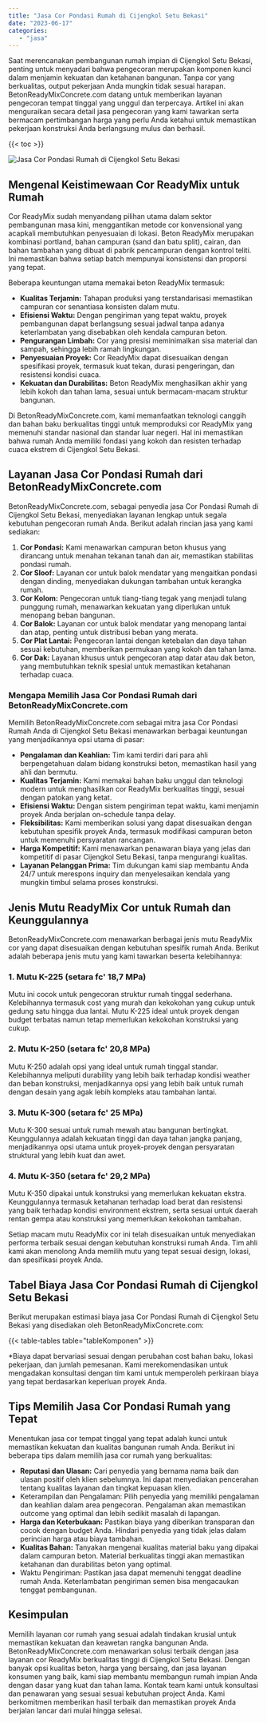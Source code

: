 ```yaml
---
title: "Jasa Cor Pondasi Rumah di Cijengkol Setu Bekasi"
date: "2023-06-17"
categories: 
   - "jasa"
---
```


Saat merencanakan pembangunan rumah impian di Cijengkol Setu Bekasi, penting untuk menyadari bahwa pengecoran merupakan komponen kunci dalam menjamin kekuatan dan ketahanan bangunan. Tanpa cor yang berkualitas, output pekerjaan Anda mungkin tidak sesuai harapan. BetonReadyMixConcrete.com datang untuk memberikan layanan pengecoran tempat tinggal yang unggul dan terpercaya. Artikel ini akan menguraikan secara detail jasa pengecoran yang kami tawarkan serta bermacam pertimbangan harga yang perlu Anda ketahui untuk memastikan pekerjaan konstruksi Anda berlangsung mulus dan berhasil.

{{< toc >}}

![Jasa Cor Pondasi Rumah di Cijengkol Setu Bekasi](https://betoncor8.github.io/cor/harga-beton-readymix-concrete%20(13).png)

## Mengenal Keistimewaan Cor ReadyMix untuk Rumah

Cor ReadyMix sudah menyandang pilihan utama dalam sektor pembangunan masa kini, menggantikan metode cor konvensional yang acapkali membutuhkan penyesuaian di lokasi. Beton ReadyMix merupakan kombinasi portland, bahan campuran (sand dan batu split), cairan, dan bahan tambahan yang dibuat di pabrik pencampuran dengan kontrol teliti. Ini memastikan bahwa setiap batch mempunyai konsistensi dan proporsi yang tepat.

Beberapa keuntungan utama memakai beton ReadyMix termasuk:

- **Kualitas Terjamin:** Tahapan produksi yang terstandarisasi memastikan campuran cor senantiasa konsisten dalam mutu.
- **Efisiensi Waktu:** Dengan pengiriman yang tepat waktu, proyek pembangunan dapat berlangsung sesuai jadwal tanpa adanya keterlambatan yang disebabkan oleh kendala campuran beton.
- **Pengurangan Limbah:** Cor yang presisi meminimalkan sisa material dan sampah, sehingga lebih ramah lingkungan.
- **Penyesuaian Proyek:** Cor ReadyMix dapat disesuaikan dengan spesifikasi proyek, termasuk kuat tekan, durasi pengeringan, dan resistensi kondisi cuaca.
- **Kekuatan dan Durabilitas:** Beton ReadyMix menghasilkan akhir yang lebih kokoh dan tahan lama, sesuai untuk bermacam-macam struktur bangunan.

Di BetonReadyMixConcrete.com, kami memanfaatkan teknologi canggih dan bahan baku berkualitas tinggi untuk memproduksi cor ReadyMix yang memenuhi standar nasional dan standar luar negeri. Hal ini memastikan bahwa rumah Anda memiliki fondasi yang kokoh dan resisten terhadap cuaca ekstrem di Cijengkol Setu Bekasi.

## Layanan Jasa Cor Pondasi Rumah dari BetonReadyMixConcrete.com

BetonReadyMixConcrete.com, sebagai penyedia jasa Cor Pondasi Rumah di Cijengkol Setu Bekasi, menyediakan layanan lengkap untuk segala kebutuhan pengecoran rumah Anda. Berikut adalah rincian jasa yang kami sediakan:

1. **Cor Pondasi:** Kami menawarkan campuran beton khusus yang dirancang untuk menahan tekanan tanah dan air, memastikan stabilitas pondasi rumah.
2. **Cor Sloof:** Layanan cor untuk balok mendatar yang mengaitkan pondasi dengan dinding, menyediakan dukungan tambahan untuk kerangka rumah.
3. **Cor Kolom:** Pengecoran untuk tiang-tiang tegak yang menjadi tulang punggung rumah, menawarkan kekuatan yang diperlukan untuk menopang beban bangunan.
4. **Cor Balok:** Layanan cor untuk balok mendatar yang menopang lantai dan atap, penting untuk distribusi beban yang merata.
5. **Cor Plat Lantai:** Pengecoran lantai dengan ketebalan dan daya tahan sesuai kebutuhan, memberikan permukaan yang kokoh dan tahan lama.
6. **Cor Dak:** Layanan khusus untuk pengecoran atap datar atau dak beton, yang membutuhkan teknik spesial untuk memastikan ketahanan terhadap cuaca.

### Mengapa Memilih Jasa Cor Pondasi Rumah dari BetonReadyMixConcrete.com

Memilih BetonReadyMixConcrete.com sebagai mitra jasa Cor Pondasi Rumah Anda di Cijengkol Setu Bekasi menawarkan berbagai keuntungan yang menjadikannya opsi utama di pasar:

- **Pengalaman dan Keahlian:** Tim kami terdiri dari para ahli berpengetahuan dalam bidang konstruksi beton, memastikan hasil yang ahli dan bermutu.
- **Kualitas Terjamin:** Kami memakai bahan baku unggul dan teknologi modern untuk menghasilkan cor ReadyMix berkualitas tinggi, sesuai dengan patokan yang ketat.
- **Efisiensi Waktu:** Dengan sistem pengiriman tepat waktu, kami menjamin proyek Anda berjalan on-schedule tanpa delay.
- **Fleksibilitas:** Kami memberikan solusi yang dapat disesuaikan dengan kebutuhan spesifik proyek Anda, termasuk modifikasi campuran beton untuk memenuhi persyaratan rancangan.
- **Harga Kompetitif:** Kami menawarkan penawaran biaya yang jelas dan kompetitif di pasar Cijengkol Setu Bekasi, tanpa mengurangi kualitas.
- **Layanan Pelanggan Prima:** Tim dukungan kami siap membantu Anda 24/7 untuk merespons inquiry dan menyelesaikan kendala yang mungkin timbul selama proses konstruksi.

## Jenis Mutu ReadyMix Cor untuk Rumah dan Keunggulannya

BetonReadyMixConcrete.com menawarkan berbagai jenis mutu ReadyMix cor yang dapat disesuaikan dengan kebutuhan spesifik rumah Anda. Berikut adalah beberapa jenis mutu yang kami tawarkan beserta kelebihannya:

### 1\. Mutu K-225 (setara fc' 18,7 MPa)

Mutu ini cocok untuk pengecoran struktur rumah tinggal sederhana. Kelebihannya termasuk cost yang murah dan kekokohan yang cukup untuk gedung satu hingga dua lantai. Mutu K-225 ideal untuk proyek dengan budget terbatas namun tetap memerlukan kekokohan konstruksi yang cukup.

### 2\. Mutu K-250 (setara fc' 20,8 MPa)

Mutu K-250 adalah opsi yang ideal untuk rumah tinggal standar. Kelebihannya meliputi durability yang lebih baik terhadap kondisi weather dan beban konstruksi, menjadikannya opsi yang lebih baik untuk rumah dengan desain yang agak lebih kompleks atau tambahan lantai.

### 3\. Mutu K-300 (setara fc' 25 MPa)

Mutu K-300 sesuai untuk rumah mewah atau bangunan bertingkat. Keunggulannya adalah kekuatan tinggi dan daya tahan jangka panjang, menjadikannya opsi utama untuk proyek-proyek dengan persyaratan struktural yang lebih kuat dan awet.

### 4\. Mutu K-350 (setara fc' 29,2 MPa)

Mutu K-350 dipakai untuk konstruksi yang memerlukan kekuatan ekstra. Keunggulannya termasuk ketahanan terhadap load berat dan resistensi yang baik terhadap kondisi environment ekstrem, serta sesuai untuk daerah rentan gempa atau konstruksi yang memerlukan kekokohan tambahan.

Setiap macam mutu ReadyMix cor ini telah disesuaikan untuk menyediakan performa terbaik sesuai dengan kebutuhan konstruksi rumah Anda. Tim ahli kami akan menolong Anda memilih mutu yang tepat sesuai design, lokasi, dan spesifikasi proyek Anda.

## Tabel Biaya Jasa Cor Pondasi Rumah di Cijengkol Setu Bekasi

Berikut merupakan estimasi biaya jasa Cor Pondasi Rumah di Cijengkol Setu Bekasi yang disediakan oleh BetonReadyMixConcrete.com:

{{< table-tables table="tableKomponen" >}}

\*Biaya dapat bervariasi sesuai dengan perubahan cost bahan baku, lokasi pekerjaan, dan jumlah pemesanan. Kami merekomendasikan untuk mengadakan konsultasi dengan tim kami untuk memperoleh perkiraan biaya yang tepat berdasarkan keperluan proyek Anda.

## Tips Memilih Jasa Cor Pondasi Rumah yang Tepat

Menentukan jasa cor tempat tinggal yang tepat adalah kunci untuk memastikan kekuatan dan kualitas bangunan rumah Anda. Berikut ini beberapa tips dalam memilih jasa cor rumah yang berkualitas:

- **Reputasi dan Ulasan:** Cari penyedia yang bernama nama baik dan ulasan positif oleh klien sebelumnya. Ini dapat menyediakan pencerahan tentang kualitas layanan dan tingkat kepuasan klien.
- Keterampilan dan Pengalaman: Pilih penyedia yang memiliki pengalaman dan keahlian dalam area pengecoran. Pengalaman akan memastikan outcome yang optimal dan lebih sedikit masalah di lapangan.
- **Harga dan Keterbukaan:** Pastikan biaya yang diberikan transparan dan cocok dengan budget Anda. Hindari penyedia yang tidak jelas dalam perincian harga atau biaya tambahan.
- **Kualitas Bahan:** Tanyakan mengenai kualitas material baku yang dipakai dalam campuran beton. Material berkualitas tinggi akan memastikan ketahanan dan durabilitas beton yang optimal.
- Waktu Pengiriman: Pastikan jasa dapat memenuhi tenggat deadline rumah Anda. Keterlambatan pengiriman semen bisa mengacaukan tenggat pembangunan.

## Kesimpulan

Memilih layanan cor rumah yang sesuai adalah tindakan krusial untuk memastikan kekuatan dan keawetan rangka bangunan Anda. BetonReadyMixConcrete.com menawarkan solusi terbaik dengan jasa layanan cor ReadyMix berkualitas tinggi di Cijengkol Setu Bekasi. Dengan banyak opsi kualitas beton, harga yang bersaing, dan jasa layanan konsumen yang baik, kami siap membantu membangun rumah impian Anda dengan dasar yang kuat dan tahan lama. Kontak team kami untuk konsultasi dan penawaran yang sesuai sesuai kebutuhan project Anda. Kami berkomitmen memberikan hasil terbaik dan memastikan proyek Anda berjalan lancar dari mulai hingga selesai.

